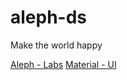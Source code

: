 # aleph-ds
Make the world happy

[Aleph - Labs](http://aleph-labs.com)
[Material - UI](https://material-ui.com)
